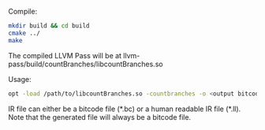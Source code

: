 Compile:

```bash
mkdir build && cd build
cmake ../
make
```

The compiled LLVM Pass will be at llvm-pass/build/countBranches/libcountBranches.so

Usage:

```bash
opt -load /path/to/libcountBranches.so -countbranches -o <output bitcode> <input IR file>
```

IR file can either be a bitcode file (\*.bc) or a human readable IR file (\*.ll). 
Note that the generated file will always be a bitcode file. 
